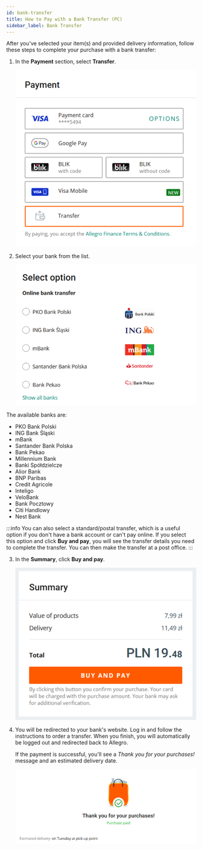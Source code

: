 ```yaml
---
id: bank-transfer
title: How to Pay with a Bank Transfer (PC)
sidebar_label: Bank Transfer
---
```


After you've selected your item(s) and provided delivery information, follow these steps to complete your purchase with a bank transfer:

1. In the **Payment** section, select **Transfer**.

    ![Transfer payment option](<Transfer payment option.png>)

2. Select your bank from the list. 

    ![Bank selection window](<Bank selection window.png>)

The available banks are:
- PKO Bank Polski
- ING Bank Śląski
- mBank
- Santander Bank Polska
- Bank Pekao
- Millennium Bank
- Banki Spółdzielcze
- Alior Bank
- BNP Paribas
- Credit Agricole
- Inteligo
- VeloBank
- Bank Pocztowy
- Citi Handlowy
- Nest Bank

:::info
You can also select a standard/postal transfer, which is a useful option if you don't have a bank account or can't pay online. If you select this option and click **Buy and pay**, you will see the transfer details you need to complete the transfer. You can then make the transfer at a post office.
:::

3. In the **Summary**, click **Buy and pay**. 

    ![Summary: Buy and pay](<Summary - Buy and pay.png>)

4. You will be redirected to your bank's website. Log in and follow the instructions to order a transfer. When you finish, you will automatically be logged out and redirected back to Allegro.

    If the payment is successful, you'll see a *Thank you for your purchases!* message and an estimated delivery date.

    ![Thank you for your purchases message](<Thank you for your purchases message.png>)